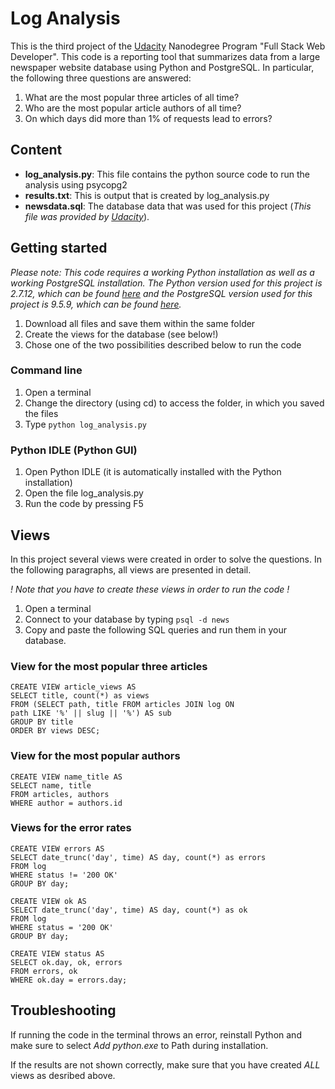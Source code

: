 # Log Analysis

This is the third project of the [Udacity](www.udacity.com) Nanodegree Program "Full Stack Web Developer". This code is a reporting tool that summarizes data from a large newspaper website database using Python and PostgreSQL. In particular, the following three questions are answered:

1. What are the most popular three articles of all time?
2. Who are the most popular article authors of all time?
3. On which days did more than 1% of requests lead to errors?

## Content

+ **log_analysis.py**: This file contains the python source code to run the analysis using psycopg2
+ **results.txt**: This is output that is created by log_analysis.py
+ **newsdata.sql**: The database data that was used for this project (*This file was provided by [Udacity](www.udacity.com)*).


## Getting started
*Please note: This code requires a working Python installation as well as a working PostgreSQL installation. The Python version used for this project is 2.7.12, which can be found [here](https://www.python.org/downloads/) and the PostgreSQL version used for this project is 9.5.9, which can be found [here](https://www.postgresql.org/download/).*

1. Download all files and save them within the same folder
2. Create the views for the database (see below!)
3. Chose one of the two possibilities described below to run the code

### Command line

1. Open a terminal
2. Change the directory (using cd) to access the folder, in which you saved the files
3. Type `python log_analysis.py`

### Python IDLE (Python GUI)

1. Open Python IDLE (it is automatically installed with the Python installation)
2. Open the file log_analysis.py
3. Run the code by pressing F5

## Views
In this project several views were created in order to solve the questions. In the following paragraphs, all views are presented in detail.

*! Note that you have to create these views in order to run the code !*

1. Open a terminal
2. Connect to your database by typing `psql -d news`
3. Copy and paste the following SQL queries and run them in your database.

### View for the most popular three articles
```
CREATE VIEW article_views AS
SELECT title, count(*) as views
FROM (SELECT path, title FROM articles JOIN log ON
path LIKE '%' || slug || '%') AS sub
GROUP BY title
ORDER BY views DESC;
```

### View for the most popular authors
```
CREATE VIEW name_title AS
SELECT name, title
FROM articles, authors
WHERE author = authors.id
```
### Views for the error rates
```
CREATE VIEW errors AS
SELECT date_trunc('day', time) AS day, count(*) as errors
FROM log
WHERE status != '200 OK'
GROUP BY day;
```
```
CREATE VIEW ok AS
SELECT date_trunc('day', time) AS day, count(*) as ok
FROM log
WHERE status = '200 OK'
GROUP BY day;
```
```
CREATE VIEW status AS
SELECT ok.day, ok, errors
FROM errors, ok
WHERE ok.day = errors.day;
```
## Troubleshooting
If running the code in the terminal throws an error, reinstall Python and make sure to select *Add python.exe* to Path during installation.

If the results are not shown correctly, make sure that you have created *ALL* views as desribed above.
